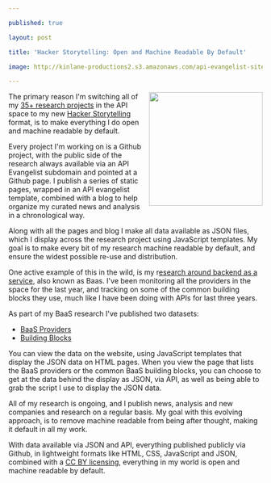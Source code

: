 ---
published: true
layout: post
title: 'Hacker Storytelling: Open and Machine Readable By Default'
image: http://kinlane-productions2.s3.amazonaws.com/api-evangelist-site/blog/open-machine-readable.png
---

<p><img src="https://s3.amazonaws.com/kinlane-productions2/hacker-storytelling/open-machine-readable.png" alt="" width="225" align="right" />
<p>The primary reason I'm switching all of my <a href="http://apievangelist.com/2013/07/01/the-expanding-api-evangelist-network/">35+ research projects</a> in the API space to my new <a title="Hacker Storytelling" href="http://hackerstorytelling.com">Hacker Storytelling</a> format, is to make everything I do open and machine readable by default.
<p>Every project I'm working on is a Github project, with the public side of the research always available via an API Evangelist subdomain and pointed at a Github page. I publish a series of static pages, wrapped in an API evangelist template, combined with a blog to help organize my curated news and analysis in a chronological way.
<p>Along with all the pages and blog I make all data available as JSON files, which I display across the research project using JavaScript templates.  My goal is to make every bit of my research machine readable by default, and ensure the widest possible re-use and distribution.
<p>One active example of this in the wild, is my r<a title="Backend as a service" href="http://baas.apievangelist.com">esearch around backend as a service</a>, also known as Baas. I've been monitoring all the providers in the space for the last year, and tracking on some of the common building blocks they use, much like I have been doing with APIs for last three years.
<p>As part of my BaaS research I've published two datasets:
<ul class="mainlist">
<li><a title="BaaS Providers" href="http://baas.apievangelist.com/companies.html">BaaS Providers</a></li>
<li><a title="Common Building Blocks of BaaS Providers" href="http://baas.apievangelist.com/building-blocks.html">Building Blocks</a></li>
</ul>
<p><img src="https://s3.amazonaws.com/kinlane-productions2/hacker-storytelling/machine-readable-toolbar.png" alt="" align="right" />
<p>You can view the data on the website, using JavaScript templates that display the JSON data on HTML pages. When you view the page that lists the BaaS providers or the common BaaS building blocks, you can choose to get at the data behind the display as JSON, via API, as well as being able to grab the script I use to display the JSON data.
<p>All of my research is ongoing, and I publish news, analysis and new companies and research on a regular basis. My goal with this evolving approach, is to remove machine readable from being after thought, making it default in all my work.
<p>With data available via JSON and API, everything published publicly via Github, in lightweight formats like HTML, CSS, JavaScript and JSON, combined with a <a href="https://creativecommons.org/licenses/by/3.0/">CC BY licensing</a>, everything in my world is open and machine readable by default.

